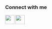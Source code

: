 ### Connect with me
[<img align="left" width="30px" src="https://upload.wikimedia.org/wikipedia/commons/thumb/8/83/Telegram_2019_Logo.svg/121px-Telegram_2019_Logo.svg.png" />][telegram]
[<img align="left" width="30px" src="https://upload.wikimedia.org/wikipedia/commons/thumb/c/c9/Linkedin.svg/220px-Linkedin.svg.png" />][linkedin]

[telegram]: https://t.me/mesugar/
[linkedin]: https://www.linkedin.com/in/mesugar/


